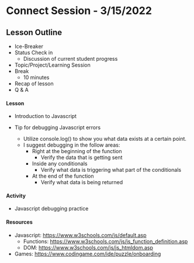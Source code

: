 # Connect Session - 3/15/2022

## Lesson Outline

  * Ice-Breaker
  * Status Check in
    * Discussion of current student progress
  * Topic/Project/Learning Session
  * Break
    * 10 minutes
  * Recap of lesson
  * Q & A

#### Lesson

  * Introduction to Javascript

  * Tip for debugging Javascript errors
    * Utilize console.log() to show you what data exists at a certain point.
    * I suggest debugging in the follow areas:
      * Right at the beginning of the function
        * Verify the data that is getting sent
      * Inside any conditionals
        * Verify what data is triggering what part of the conditionals
      * At the end of the function
        * Verify what data is being returned

#### Activity

  * Javascript debugging practice

#### Resources

  * Javascript: https://www.w3schools.com/js/default.asp
    * Functions: https://www.w3schools.com/js/js_function_definition.asp
    * DOM: https://www.w3schools.com/js/js_htmldom.asp
  * Games: https://www.codingame.com/ide/puzzle/onboarding


